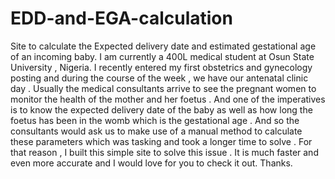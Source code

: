 # EDD-and-EGA-calculation
Site to calculate the Expected delivery date and estimated gestational age of an incoming baby.
I am currently a 400L medical student at Osun State University , Nigeria. I recently entered my first obstetrics and gynecology posting and during the course of the week , we have our antenatal clinic day . Usually the medical consultants arrive to see the pregnant women to monitor the health of the mother and her foetus . And one of the imperatives is to know the expected delivery date of the baby as well as how long the foetus has been in the womb which is the gestational age . And so the consultants would ask us to make use of a manual method to calculate these parameters which was tasking and took a longer time to solve . For that reason , I built this simple site to solve this issue . It is much faster and even more accurate and I would love for you to check it out. Thanks.
